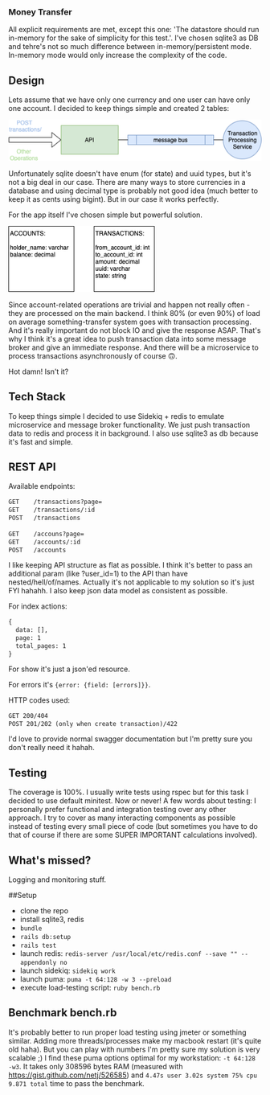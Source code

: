 ### Money Transfer

All explicit requirements are met, except this one: 'The datastore should run in-memory for the sake of simplicity for this test.'. I've chosen sqlite3 as DB and tehre's not so much difference between in-memory/persistent mode. In-memory mode would only increase the complexity of the code.

## Design

Lets assume that we have only one currency and one user can have only one account.
I decided to keep things simple and created 2 tables:

![pic1](public/pic1.png)

Unfortunately sqlite doesn't have enum (for state) and uuid types, but it's not a big deal in our case.
There are many ways to store currencies in a database and using decimal type is probably not good idea (much better to keep it as cents using bigint). But in our case it works perfectly.

For the app itself I've chosen simple but powerful solution.

![pic2](public/pic2.png)

Since account-related operations are trivial and happen not really often - they are processed on the main backend. I think 80% (or even 90%) of load on average something-transfer system goes with transaction processing. And it's really important do not block IO and give the response ASAP. That's why I think it's a great idea to push transaction data into some message broker and give an immediate response. And there will be a microservice to process transactions asynchronously of course 🙃.

Hot damn! Isn't it?

## Tech Stack

To keep things simple I decided to use Sidekiq + redis to emulate microservice and message broker functionality. We just push transaction data to redis and process it in background. I also use sqlite3 as db because it's fast and simple.

## REST API
Available endpoints:
```
GET    /transactions?page=
GET    /transactions/:id
POST   /transactions

GET    /accouns?page=
GET    /accounts/:id
POST   /accounts
```

I like keeping API structure as flat as possible. I think it's better to pass an additional param (like ?user_id=1) to the API than have nested/hell/of/names. Actually it's not applicable to my solution so it's just FYI hahahh. I also keep json data model as consistent as possible.

For index actions: 
```
{
  data: [],
  page: 1
  total_pages: 1
}
```

For show it's just a json'ed resource.

For errors it's `{error: {field: [errors]}}`.

HTTP codes used:
```
GET 200/404
POST 201/202 (only when create transaction)/422
```

I'd love to provide normal swagger documentation but I'm pretty sure you don't really need it hahah.

## Testing

The coverage is 100%.
I usually write tests using rspec but for this task I decided to use default minitest. Now or never!
A few words about testing: I personally prefer functional and integration testing over any other approach. I try to cover as many interacting components as possible instead of testing every small piece of code (but sometimes you have to do that of course if there are some SUPER IMPORTANT calculations involved).

## What's missed?
Logging and monitoring stuff.

##Setup
- clone the repo
- install sqlite3, redis
- `bundle`
- `rails db:setup`
- `rails test`
- launch redis: `redis-server /usr/local/etc/redis.conf --save "" --appendonly no`
- launch sidekiq: `sidekiq work`
- launch puma: `puma -t 64:128 -w 3 --preload`
- execute load-testing script: `ruby bench.rb`

## Benchmark bench.rb
It's probably better to run proper load testing using jmeter or something similar. Adding more threads/processes make my macbook restart (it's quite old haha). But you can play with numbers I'm pretty sure my solution is very scalable ;)
I find these puma options optimal for my workstation: `-t 64:128 -w3`. It takes only 308596 bytes RAM (measured with https://gist.github.com/netj/526585) and `4.47s user 3.02s system 75% cpu 9.871 total` time to pass the benchmark.

